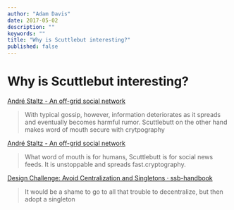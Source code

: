 ```yaml
---
author: "Adam Davis"
date: 2017-05-02
description: ""
keywords: ""
title: "Why is Scuttlebut interesting?"
published: false
---
```


# Why is Scuttlebut interesting?

[André Staltz - An off-grid social network](https://staltz.com/an-off-grid-social-network.html) 
> With typical gossip, however, information deteriorates as it spreads and eventually becomes harmful rumor. Scuttlebutt on the other hand makes word of mouth secure with crytpography

[André Staltz - An off-grid social network](https://staltz.com/an-off-grid-social-network.html) 
> What word of mouth is for humans, Scuttlebutt is for social news feeds. It is unstoppable and spreads fast.cryptography. 


[Design Challenge: Avoid Centralization and Singletons · ssb-handbook](https://www.scuttlebutt.nz/stories/design-challenge-avoid-centralization-and-singletons.html) 
>  It would be a shame to go to all that trouble to decentralize, but then adopt a singleton